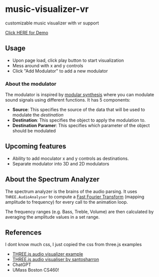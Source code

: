 # music-visualizer-vr

customizable music visualizer with vr support

[Click HERE for Demo](https://ethab83.github.io/music-visualizer-vr/)

## Usage

- Upon page load, click play button to start visualization
- Mess around with x and y controls
- Click "Add Modulator" to add a new modulator

### About the modulator

The modulator is inspired by [modular synthesis](https://en.wikipedia.org/wiki/Modular_synthesizer) where you can modulate sound signals using different functions. It has 5 components:

- **Source**: This specifies the source of the data that will be used to modulate the *destination*
- **Destination**: This specifies the object to apply the modulation to.
- **Destination Paramer**: This specifies which parameter of the object should be modulated

## Upcoming features

- Ability to add moculator x and y controls as destinations.
- Separate modulator into 3D and 2D modulators

## About the Spectrum Analyzer

The spectrum analyzer is the brains of the audio parsing. It uses `THREE.AudioAnalyser` to compute a [Fast Fourier Transform](https://en.wikipedia.org/wiki/Fast_Fourier_transform) (mapping amplitude to frequency) for every call to the animation loop.

The frequency ranges (e.g. Bass, Treble, Volume) are then calculated by averaging the amplitude values in a set range.

## References

I dont know much css, I just copied the css from three.js examples

- [THREE.js audio visualizer example](https://github.com/mrdoob/three.js/blob/master/examples/webaudio_visualizer.html)
- [THREE.js audio visualiser by santosharron](https://github.com/santosharron/audio-visualizer-three-js)
- ChatGPT
- UMass Boston CS460!
